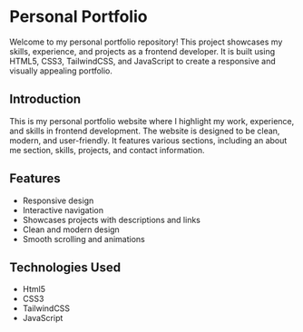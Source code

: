 <h1>Personal Portfolio</h1>
<p>Welcome to my personal portfolio repository! This project showcases my skills, experience, and projects as a frontend developer. It is built using HTML5, CSS3, TailwindCSS, and JavaScript to create a responsive and visually appealing portfolio.
</p>

<main>
  <h2>
      Introduction
  </h2>
  <p>This is my personal portfolio website where I highlight my work, experience, and skills in frontend development. The website is designed to be clean, modern, and user-friendly. It features various sections, including an about me section, skills, projects, and contact information.</p>

  <h2>
      Features
  </h2>
  <ul>
    <li>Responsive design</li>
    <li>Interactive navigation</li>
    <li>Showcases projects with descriptions and links</li>
    <li>Clean and modern design</li>
    <li>Smooth scrolling and animations</li>
  </ul>
    <h2>
      Technologies Used
  </h2>
  <ul>
    <li>Html5</li>
    <li>CSS3</li>
    <li>TailwindCSS</li>
    <li>JavaScript</li>
  </ul>
</main>

